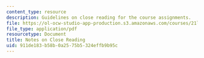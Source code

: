 ```yaml
---
content_type: resource
description: Guidelines on close reading for the course assignments.
file: https://ol-ocw-studio-app-production.s3.amazonaws.com/courses/21l-000j-writing-about-literature-fall-2010/911de183b58b0a2575b5324effb9b95c_MIT21L_000JF10_assn01.pdf
file_type: application/pdf
resourcetype: Document
title: Notes on Close Reading
uid: 911de183-b58b-0a25-75b5-324effb9b95c
---
```

